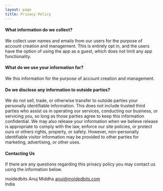 ```yaml
---
layout: page
title: Privacy Policy
---
```


#### What information do we collect?

We collect user names and emails from our users for the purpose of account creation and management. This is entirely opt in, and the users have the option of using the app as a guest, which does not limit any app functionality.

#### What do we use your information for?

We this information for the purpose of account creation and management.

#### Do we disclose any information to outside parties?

We do not sell, trade, or otherwise transfer to outside parties your personally identifiable information. This does not include trusted third parties who assist us in operating our services, conducting our business, or servicing you, so long as those parties agree to keep this information confidential. We may also release your information when we believe release is appropriate to comply with the law, enforce our site policies, or protect ours or others rights, property, or safety. However, non-personally identifiable visitor information may be provided to other parties for marketing, advertising, or other uses.

#### Contacting Us

If there are any questions regarding this privacy policy you may contact us using the information below.

moldedbits
Anuj Middha
[anuj@moldedbits.com](mailto:anuj@moldedbits.com)  
India
